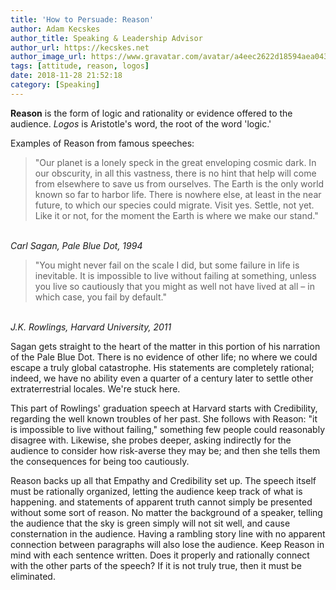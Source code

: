 ```yaml
---
title: 'How to Persuade: Reason'
author: Adam Kecskes
author_title: Speaking & Leadership Advisor
author_url: https://kecskes.net
author_image_url: https://www.gravatar.com/avatar/a4eec2622d18594aea04310ae3ec577c
tags: [attitude, reason, logos]
date: 2018-11-28 21:52:18
category: [Speaking]
---
```


<p><strong>Reason</strong> is the form of logic and rationality or evidence offered to the audience. <em>Logos</em> is Aristotle's word, the root of the word 'logic.'</p>
<!--truncate-->
<p>Examples of Reason from famous speeches:</p>
<blockquote>
<p>"Our planet is a lonely speck in the great enveloping cosmic dark. In our obscurity, in all this vastness, there is no hint that help will come from elsewhere to save us from ourselves. The Earth is the only world known so far to harbor life. There is nowhere else, at least in the near future, to which our species could migrate. Visit yes. Settle, not yet. Like it or not, for the moment the Earth is where we make our stand."</p>
</blockquote>
<p><br /><em>Carl Sagan, Pale Blue Dot, 1994</em></p>
<blockquote>
<p>"You might never fail on the scale I did, but some failure in life is inevitable. It is impossible to live without failing at something, unless you live so cautiously that you might as well not have lived at all – in which case, you fail by default."</p>
</blockquote>
<p><br /><em>J.K. Rowlings, Harvard University, 2011</em></p>
<p>Sagan gets straight to the heart of the matter in this portion of his narration of the Pale Blue Dot. There is no evidence of other life; no where we could escape a truly global catastrophe. His statements are completely rational; indeed, we have no ability even a quarter of a century later to settle other extraterrestrial locales. We're stuck here.</p>
<p>This part of Rowlings' graduation speech at Harvard starts with Credibility, regarding the well known troubles of her past. She follows with Reason: "it is impossible to live without failing," something few people could reasonably disagree with. Likewise, she probes deeper, asking indirectly for the audience to consider how risk-averse they may be; and then she tells them the consequences for being too cautiously.</p>
<p>Reason backs up all that Empathy and Credibility set up. The speech itself must be rationally organized, letting the audience keep track of what is happening. and statements of apparent truth cannot simply be presented without some sort of reason. No matter the background of a speaker, telling the audience that the sky is green simply will not sit well, and cause consternation in the audience. Having a rambling story line with no apparent connection between paragraphs will also lose the audience. Keep Reason in mind with each sentence written. Does it properly and rationally connect with the other parts of the speech? If it is not truly true, then it must be eliminated.</p>
